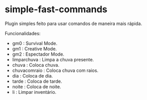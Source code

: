 # simple-fast-commands
Plugin simples feito para usar comandos de maneira mais rápida.

Funcionalidades:

- gm0 : Survival Mode.
- gm1 : Creative Mode.
- gm2 : Espectador Mode.
- limparchuva : Limpa a chuva presente.
- chuva : Coloca chuva.
- chuvacomraio : Coloca chuva com raios.
- dia : Coloca de dia.
- tarde : Coloca de tarde.
- noite : Coloca de noite.
- li : Limpar inventário.
